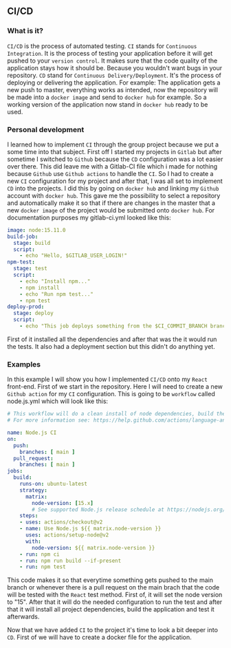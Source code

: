 ## CI/CD
### What is it?
`CI/CD` is the process of automated testing. `CI` stands for `Continuous Integration`. It is the process of testing your application before it will get pushed to your `version control`. It makes sure that the code quality of the application stays how it should be. Because you wouldn't want bugs in your repository. `CD` stand for `Continuous Delivery/Deployment`. It's the process of deploying or delivering the application. For example: The application gets a new push to master, everything works as intended, now the repository will be made into a `docker image` and send to `docker hub` for example. So a working version of the application now stand in `docker hub` ready to be used.
### Personal development
I learned how to implement `CI` through the group project because we put a some time into that subject. First off I started my projects in `Gitlab` but after sometime I switched to `Github` because the `CD` configuration was a lot easier over there. This did leave me with a Gitlab-CI file which i made for nothing because `Github` use `Github actions` to handle the `CI`. So I had to create a new `CI` configuration for my project and after that, I was all set to implement `CD` into the projects. I did this by going on `docker hub` and linking my `Github` account with `docker hub`. This gave me the possibility to select a repository and automatically make it so that if there are changes in the master that a new `docker image` of the project would be submitted onto `docker hub`. For documentation purposes my gitlab-ci.yml looked like this:
```yml
image: node:15.11.0
build-job:
  stage: build
  script:
    - echo "Hello, $GITLAB_USER_LOGIN!"
npm-test:
  stage: test
  script:
    - echo "Install npm..."
    - npm install
    - echo "Run npm test..."
    - npm test
deploy-prod:
  stage: deploy
  script:
    - echo "This job deploys something from the $CI_COMMIT_BRANCH branch."
```
First of it installed all the dependencies and after that was the it would run the tests. It also had a deployment section but this didn't do anything yet.
### Examples
In this example I will show you how I implemented `CI/CD` onto my `React` front-end. First of we start in the repository. Here I will need to create a new `Github action` for my `CI` configuration. This is going to be `workflow` called node.js.yml which will look like this:
```yml
# This workflow will do a clean install of node dependencies, build the source code and run tests across different versions of node
# For more information see: https://help.github.com/actions/language-and-framework-guides/using-nodejs-with-github-actions

name: Node.js CI
on:
  push:
    branches: [ main ]
  pull_request:
    branches: [ main ]
jobs:
  build:
    runs-on: ubuntu-latest
    strategy:
      matrix:
        node-version: [15.x]
        # See supported Node.js release schedule at https://nodejs.org/en/about/releases/
    steps:
    - uses: actions/checkout@v2
    - name: Use Node.js ${{ matrix.node-version }}
      uses: actions/setup-node@v2
      with:
        node-version: ${{ matrix.node-version }}
    - run: npm ci
    - run: npm run build --if-present
    - run: npm test
```
This code makes it so that everytime something gets pushed to the main branch or whenever there is a pull request on the main brach that the code will be tested with the `React` test method. First of, it will set the node version to "15". After that it will do the needed configuration to run the test and after that it will install all project dependencies, build the application and test it afterwards.

Now that we have added `CI` to the project it's time to look a bit deeper into `CD`. First of we will have to create a docker file for the application.
